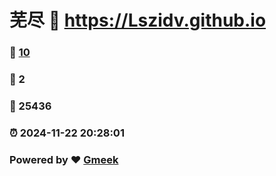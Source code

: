 # 芜尽 :link: https://Lszidv.github.io 
### :page_facing_up: [10](https://Lszidv.github.io/tag.html) 
### :speech_balloon: 2 
### :hibiscus: 25436 
### :alarm_clock: 2024-11-22 20:28:01 
### Powered by :heart: [Gmeek](https://github.com/Meekdai/Gmeek)

